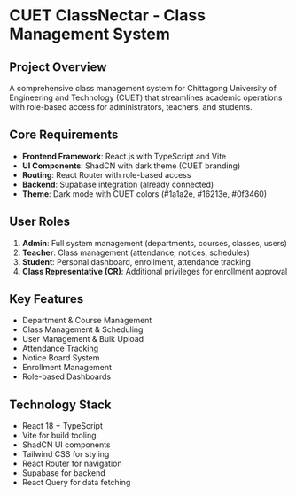 
# CUET ClassNectar - Class Management System

## Project Overview
A comprehensive class management system for Chittagong University of Engineering and Technology (CUET) that streamlines academic operations with role-based access for administrators, teachers, and students.

## Core Requirements
- **Frontend Framework**: React.js with TypeScript and Vite
- **UI Components**: ShadCN with dark theme (CUET branding)
- **Routing**: React Router with role-based access
- **Backend**: Supabase integration (already connected)
- **Theme**: Dark mode with CUET colors (#1a1a2e, #16213e, #0f3460)

## User Roles
1. **Admin**: Full system management (departments, courses, classes, users)
2. **Teacher**: Class management (attendance, notices, schedules)
3. **Student**: Personal dashboard, enrollment, attendance tracking
4. **Class Representative (CR)**: Additional privileges for enrollment approval

## Key Features
- Department & Course Management
- Class Management & Scheduling
- User Management & Bulk Upload
- Attendance Tracking
- Notice Board System
- Enrollment Management
- Role-based Dashboards

## Technology Stack
- React 18 + TypeScript
- Vite for build tooling
- ShadCN UI components
- Tailwind CSS for styling
- React Router for navigation
- Supabase for backend
- React Query for data fetching
